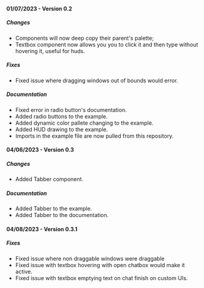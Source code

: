 
#### **01/07/2023** - Version 0.2
##### Changes
- Components will now deep copy their parent's palette;
- Textbox component now allows you you to click it and then type without hovering it, useful for huds.
##### Fixes
- Fixed issue where dragging windows out of bounds would error.
##### Documentation
- Fixed error in radio button's documentation.
- Added radio buttons to the example.
- Added dynamic color pallete changing to the example.
- Added HUD drawing to the example. 
- Imports in the example file are now pulled from this repository.

#### **04/06/2023** - Version 0.3
##### Changes
- Added Tabber component.
##### Documentation
- Added Tabber to the example.
- Added Tabber to the documentation.

#### **04/08/2023** - Version 0.3.1
##### Fixes
- Fixed issue where non draggable windows were draggable
- Fixed issue with textbox hovering with open chatbox would make it active.
- Fixed issue with textbox emptying text on chat finish on custom UIs.
